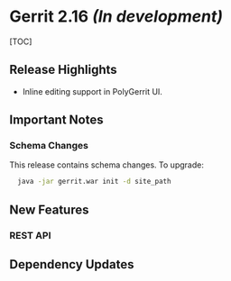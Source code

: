 # Gerrit 2.16 *(In development)*

[TOC]

## Release Highlights

* Inline editing support in PolyGerrit UI.

## Important Notes

### Schema Changes

This release contains schema changes. To upgrade:

``` sh
  java -jar gerrit.war init -d site_path
```

## New Features

### REST API

## Dependency Updates


